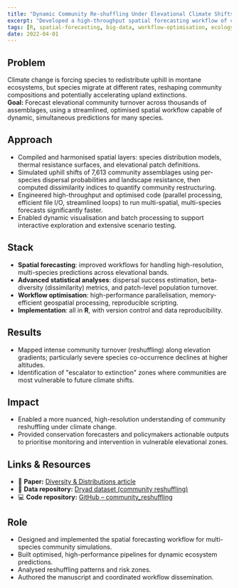 ```yaml
---
title: "Dynamic Community Re-shuffling Under Elevational Climate Shifts"
excerpt: "Developed a high-throughput spatial forecasting workflow of community turnover under climate change, optimising computational performance for multi-species forecasting across elevational gradients."
tags: [R, spatial-forecasting, big-data, workflow-optimisation, ecology, community-dynamics]
date: 2022-04-01
---
```


## Problem
Climate change is forcing species to redistribute uphill in montane ecosystems, but species migrate at different rates, reshaping community compositions and potentially accelerating upland extinctions.  
**Goal:** Forecast elevational community turnover across thousands of assemblages, using a streamlined, optimised spatial workflow capable of dynamic, simultaneous predictions for many species.

## Approach
- Compiled and harmonised spatial layers: species distribution models, thermal resistance surfaces, and elevational patch definitions.
- Simulated uphill shifts of 7,613 community assemblages using per-species dispersal probabilities and landscape resistance, then computed dissimilarity indices to quantify community restructuring.
- Engineered high-throughput and optimised code (parallel processing, efficient file I/O, streamlined loops) to run multi-spatial, multi-species forecasts significantly faster.  
- Enabled dynamic visualisation and batch processing to support interactive exploration and extensive scenario testing.

## Stack
- **Spatial forecasting**: improved workflows for handling high-resolution, multi-species predictions across elevational bands.  
- **Advanced statistical analyses**: dispersal success estimation, beta-diversity (dissimilarity) metrics, and patch-level population turnover.  
- **Workflow optimisation**: high-performance parallelisation, memory-efficient geospatial processing, reproducible scripting.  
- **Implementation**: all in **R**, with version control and data reproducibility.

## Results
- Mapped intense community turnover (reshuffling) along elevation gradients; particularly severe species co-occurrence declines at higher altitudes.
- Identification of "escalator to extinction" zones where communities are most vulnerable to future climate shifts.

## Impact
- Enabled a more nuanced, high-resolution understanding of community reshuffling under climate change.  
- Provided conservation forecasters and policymakers actionable outputs to prioritise monitoring and intervention in vulnerable elevational zones.

## Links & Resources
- 📄 **Paper:** [Diversity & Distributions article](https://onlinelibrary.wiley.com/doi/full/10.1111/ddi.13514)  
- 💾 **Data repository:** [Dryad dataset (community reshuffling)](https://datadryad.org/dataset/doi:10.5061/dryad.ksn02v759)  
- 💻 **Code repository:** [GitHub – community_reshuffling](https://github.com/AlejandroFuentePinero/community_reshuffling)

## Role
- Designed and implemented the spatial forecasting workflow for multi-species community simulations.  
- Built optimised, high-performance pipelines for dynamic ecosystem predictions.  
- Analysed reshuffling patterns and risk zones.  
- Authored the manuscript and coordinated workflow dissemination.
